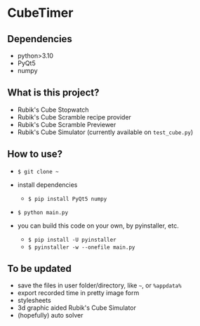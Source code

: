 #   CubeTimer
##  Dependencies
*   python>3.10
*   PyQt5
*   numpy

##  What is this project?
*   Rubik's Cube Stopwatch
*   Rubik's Cube Scramble recipe provider
*   Rubik's Cube Scramble Previewer
*   Rubik's Cube Simulator (currently available on `test_cube.py`)
##  How to use?
*   `$ git clone ~`
*   install dependencies
    *   `$ pip install PyQt5 numpy`
*   `$ python main.py`

*   you can build this code on your own, by pyinstaller, etc.
    *   `$ pip install -U pyinstaller`
    *   `$ pyinstaller -w --onefile main.py`
##  To be updated
*   save the files in user folder/directory, like `~`, or `%appdata%`
*   export recorded time in pretty image form
*   stylesheets
*   3d graphic aided Rubik's Cube Simulator
*   (hopefully) auto solver
